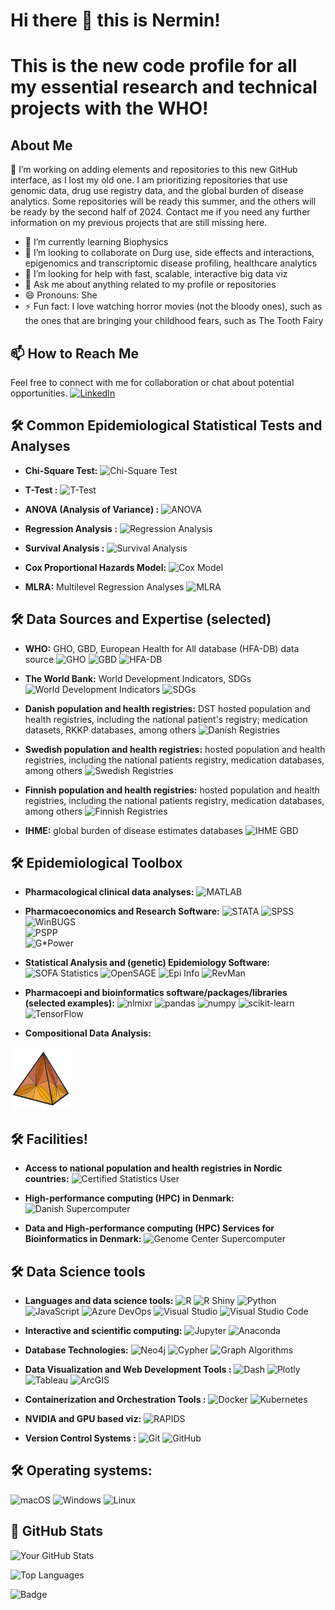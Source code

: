 
# Hi there :wave: this is Nermin!
# This is the new code profile for all my essential research and technical projects with the WHO!


## About Me
🔭 I’m working on adding elements and repositories to this new GitHub interface, as I lost my old one. I am prioritizing repositories that use genomic data, drug use registry data, and the global burden of disease analytics. Some repositories will be ready this summer, and the others will be ready by the second half of 2024. Contact me if you need any further information on my previous projects that are still missing here. 
- 🌱 I’m currently learning Biophysics
- 👯 I’m looking to collaborate on Durg use, side effects and interactions, epigenomics and transcriptomic disease profiling, healthcare analytics
- 🤔 I’m looking for help with fast, scalable, interactive big data viz
- 💬 Ask me about anything related to my profile or repositories
- 😄 Pronouns: She
- ⚡ Fun fact: I love watching horror movies (not the bloody ones), such as the ones that are bringing your childhood fears, such as The Tooth Fairy 

## 📫 How to Reach Me

Feel free to connect with me for collaboration or chat about potential opportunities.
[![LinkedIn](https://img.shields.io/badge/LinkedIn-0077B5?style=for-the-badge&logo=linkedin&logoColor=white)](https://www.linkedin.com/in/nermin-ghith)

## 🛠 Common Epidemiological Statistical Tests and Analyses
- **Chi-Square Test:**
![Chi-Square Test](https://img.shields.io/badge/Chi--Square%20Test-007ACC?style=for-the-badge)

- **T-Test :**
![T-Test](https://img.shields.io/badge/T--Test-4C9F70?style=for-the-badge)

- **ANOVA (Analysis of Variance) :**
![ANOVA](https://img.shields.io/badge/ANOVA-FFC107?style=for-the-badge)

- **Regression Analysis :**
![Regression Analysis](https://img.shields.io/badge/Regression%20Analysis-673AB7?style=for-the-badge)

- **Survival Analysis :**
![Survival Analysis](https://img.shields.io/badge/Survival%20Analysis-E91E63?style=for-the-badge)

- **Cox Proportional Hazards Model:**
![Cox Model](https://img.shields.io/badge/Cox%20Proportional%20Hazards%20Model-009688?style=for-the-badge)

- **MLRA:** Multilevel Regression Analyses
![MLRA](https://img.shields.io/badge/MLRA-Multilevel%20Regression%20Analyses-0077B5?style=for-the-badge&logo=data:image/png;base64,iVBORw0KGgoAAAANSUhEUgAAABQAAAAUCAIAAAAC64paAAAAKklEQVQ4jWNgGAVUBhD/Gf5jwKhrbM0cAxpmw0AYjQFyRh2gxzBiMABjGAAANa8U/WCn2cEAAAAASUVORK5CYII=)




## 🛠 Data Sources and Expertise (selected) 
- **WHO:** GHO, GBD, European Health for All database (HFA-DB) data source
![GHO](https://img.shields.io/badge/WHO_GHO-004B87?style=for-the-badge)
![GBD](https://img.shields.io/badge/WHO_GBD-008B8B?style=for-the-badge)
![HFA-DB](https://img.shields.io/badge/WHO_HFA--DB-3F007D?style=for-the-badge)
  
- **The World Bank:** World Development Indicators, SDGs
![World Development Indicators](https://img.shields.io/badge/World_Bank_WDI-4063AD?style=for-the-badge)
![SDGs](https://img.shields.io/badge/World_Bank_SDGs-00C853?style=for-the-badge)
  
- **Danish population and health registries:** DST hosted population and health registries, including the national patient's registry; medication datasets, RKKP databases, among others
![Danish Registries](https://img.shields.io/badge/Danish_Health_Registries-DA291C?style=for-the-badge)

- **Swedish population and health registries:** hosted population and health registries, including the national patients registry, medication databases, among others
![Swedish Registries](https://img.shields.io/badge/Swedish_Health_Registries-006AA7?style=for-the-badge)

- **Finnish population and health registries:** hosted population and health registries, including the national patients registry, medication databases, among others
![Finnish Registries](https://img.shields.io/badge/Finnish_Health_Registries-003580?style=for-the-badge)

- **IHME:** global burden of disease estimates databases
![IHME GBD](https://img.shields.io/badge/IHME_GBD-FF5700?style=for-the-badge)


## 🛠 Epidemiological Toolbox

- **Pharmacological clinical data analyses:**
![MATLAB](https://img.shields.io/badge/MATLAB-0076A8?style=for-the-badge&logo=matlab&logoColor=white)

  
- **Pharmacoeconomics and Research Software:** 
![STATA](https://img.shields.io/badge/STATA-1A5FAB?style=for-the-badge&logo=stata&logoColor=white)
![SPSS](https://img.shields.io/badge/SPSS-006CB4?style=for-the-badge&logo=spss&logoColor=white)
![WinBUGS](https://img.shields.io/badge/WinBUGS-000000?style=for-the-badge&logo=winbugs&logoColor=white)  
![PSPP](https://img.shields.io/badge/PSPP-005CAC?style=for-the-badge&logo=pspp&logoColor=white)  
![G*Power](https://img.shields.io/badge/G*Power-76B900?style=for-the-badge&logo=gpower&logoColor=white)


- **Statistical Analysis and (genetic) Epidemiology Software:**
![SOFA Statistics](https://img.shields.io/badge/SOFA_Statistics-800000?style=for-the-badge&logo=sofa-statistics&logoColor=white) 
![OpenSAGE](https://img.shields.io/badge/OpenSAGE-4DB33D?style=for-the-badge&logo=opensage&logoColor=white) 
![Epi Info](https://img.shields.io/badge/Epi_Info-4E5B31?style=for-the-badge&logo=epi-info&logoColor=white) 
![RevMan](https://img.shields.io/badge/RevMan-FF6F61?style=for-the-badge&logo=revman&logoColor=white)

- **Pharmacoepi and bioinformatics software/packages/libraries (selected examples):** 
![nlmixr](https://img.shields.io/badge/nlmixr-276DC3?style=for-the-badge&logo=R&logoColor=white)
![pandas](https://img.shields.io/badge/pandas-150458?style=for-the-badge&logo=pandas&logoColor=white)
![numpy](https://img.shields.io/badge/numpy-013243?style=for-the-badge&logo=numpy&logoColor=white)
![scikit-learn](https://img.shields.io/badge/scikit_learn-F7931E?style=for-the-badge&logo=scikit-learn&logoColor=white)
![TensorFlow](https://img.shields.io/badge/TensorFlow-FF6F00?style=for-the-badge&logo=TensorFlow&logoColor=white)

- **Compositional Data Analysis:**
<a href="https://www.compositionaldata.com/">
    <img src="https://github.com/Nermin-Ghith/Nermin-Ghith/blob/main/SIMBOL.png?raw=true" alt="CoDa Logo" width="100" height="auto">
</a>



## 🛠 Facilities! 

- **Access to national population and health registries in Nordic countries:** 
![Certified Statistics User](https://img.shields.io/badge/Certified_User_Statistics_Denmark_and_Statistics_Sweden-006064?style=for-the-badge)

- **High-performance computing (HPC) in Denmark:**
![Danish Supercomputer](https://img.shields.io/badge/Danish_Supercomputer-004D40?style=for-the-badge)

- **Data and High-performance computing (HPC) Services for Bioinformatics in Denmark:**
![Genome Center Supercomputer](https://img.shields.io/badge/Genome_Center_Supercomputer-1A237E?style=for-the-badge)



 
## 🛠 Data Science tools
- **Languages and data science tools:** 
![R](https://img.shields.io/badge/R-276DC3?style=for-the-badge&logo=r&logoColor=white)
![R Shiny](https://img.shields.io/badge/R_Shiny-1351B4?style=for-the-badge&logo=shiny&logoColor=white)
![Python](https://img.shields.io/badge/Python-3776AB?style=for-the-badge&logo=python&logoColor=white)
![JavaScript](https://img.shields.io/badge/JavaScript-F7DF1E?style=for-the-badge&logo=javascript&logoColor=black)
![Azure DevOps](https://img.shields.io/badge/Azure%20DevOps-0078D7.svg?&style=for-the-badge&logo=azure-devops&logoColor=white)
![Visual Studio](https://img.shields.io/badge/Visual%20Studio-5C2D91.svg?&style=for-the-badge&logo=visual-studio&logoColor=white)
![Visual Studio Code](https://img.shields.io/badge/Visual%20Studio%20Code-007ACC.svg?&style=for-the-badge&logo=visual-studio-code&logoColor=white)

- **Interactive and scientific computing:**
![Jupyter](https://img.shields.io/badge/Jupyter-F37626.svg?&style=for-the-badge&logo=Jupyter&logoColor=white)
![Anaconda](https://img.shields.io/badge/Anaconda-44A833.svg?&style=for-the-badge&logo=anaconda&logoColor=white)

- **Database Technologies:** 
 ![Neo4j](https://img.shields.io/badge/Neo4j-008CC1?style=for-the-badge&logo=neo4j&logoColor=white)
![Cypher](https://img.shields.io/badge/Cypher-0A0FFF?style=for-the-badge&logo=neo4j&logoColor=white)
![Graph Algorithms](https://img.shields.io/badge/Graph_Algorithms-FF5733?style=for-the-badge)

- **Data Visualization and Web Development Tools :** 
 ![Dash](https://img.shields.io/badge/Dash-008080?style=for-the-badge&logo=plotly&logoColor=white)
![Plotly](https://img.shields.io/badge/Plotly-3F4F75?style=for-the-badge&logo=plotly&logoColor=white)
![Tableau](https://img.shields.io/badge/Tableau-E97627?style=for-the-badge&logo=tableau&logoColor=white)
![ArcGIS](https://img.shields.io/badge/ArcGIS-5A69A4?style=for-the-badge&logo=arcgis&logoColor=white)
 
- **Containerization and Orchestration Tools :** 
![Docker](https://img.shields.io/badge/Docker-2496ED?style=for-the-badge&logo=docker&logoColor=white)
![Kubernetes](https://img.shields.io/badge/Kubernetes-326CE5?style=for-the-badge&logo=kubernetes&logoColor=white)

- **NVIDIA and GPU based viz:**
![RAPIDS](https://img.shields.io/badge/RAPIDS_GPU-76B900?style=for-the-badge&logo=nvidia&logoColor=white)

- **Version Control Systems :** 
![Git](https://img.shields.io/badge/Git-F05032?style=for-the-badge&logo=git&logoColor=white)
![GitHub](https://img.shields.io/badge/GitHub-181717?style=for-the-badge&mailchimp=github&logoColor=white)





## 🛠 Operating systems: 
![macOS](https://img.shields.io/badge/macOS-000000.svg?&style=for-the-badge&logo=apple&logoColor=white)
![Windows](https://img.shields.io/badge/Windows-0078D6.svg?&style=for-the-badge&logo=windows&logoColor=white)
![Linux](https://img.shields.io/badge/Linux-FCC624.svg?&style=for-the-badge&logo=linux&logoColor=black)




## 🌱 GitHub Stats
![Your GitHub Stats](https://github-readme-stats.vercel.app/api?username=Nermin-Ghith&show_icons=true)

![Top Languages](https://github-readme-stats.vercel.app/api/top-langs/?username=Nermin-Ghith&layout=compact)

![Badge](https://img.shields.io/badge/label-message-color)




